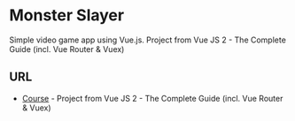 # Monster Slayer

Simple video game app using Vue.js. Project from Vue JS 2 - The Complete Guide (incl. Vue Router & Vuex)

## URL

* [Course](https://www.udemy.com/vuejs-2-the-complete-guide/learn/v4/overview) - Project from Vue JS 2 - The Complete Guide (incl. Vue Router & Vuex)